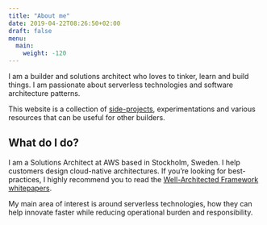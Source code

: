 ```yaml
---
title: "About me"
date: 2019-04-22T08:26:50+02:00
draft: false
menu:
  main:
    weight: -120
---
```


I am a builder and solutions architect who loves to tinker, learn and build things. I am passionate about serverless technologies and software architecture patterns.

This website is a collection of [side-projects](/projects/), experimentations and various resources that can be useful for other builders.

## What do I do?

I am a Solutions Architect at AWS based in Stockholm, Sweden. I help customers design cloud-native architectures. If you’re looking for best-practices, I highly recommend you to read the [Well-Architected Framework whitepapers](https://aws.amazon.com/architecture/well-architected/).

My main area of interest is around serverless technologies, how they can help innovate faster while reducing operational burden and responsibility.
